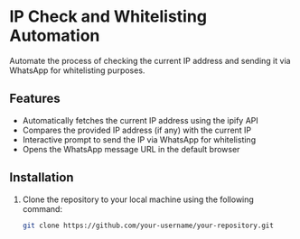 # IP Check and Whitelisting Automation

Automate the process of checking the current IP address and sending it via WhatsApp for whitelisting purposes.

## Features

- Automatically fetches the current IP address using the ipify API
- Compares the provided IP address (if any) with the current IP
- Interactive prompt to send the IP via WhatsApp for whitelisting
- Opens the WhatsApp message URL in the default browser

## Installation

1. Clone the repository to your local machine using the following command:

   ```bash
   git clone https://github.com/your-username/your-repository.git
